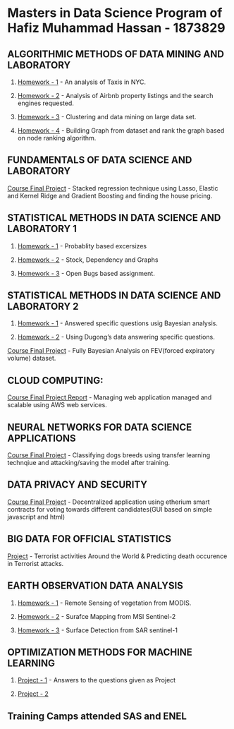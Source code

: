 # Masters in Data Science Program of Hafiz Muhammad Hassan - 1873829

## ALGORITHMIC METHODS OF DATA MINING AND LABORATORY 

1. [Homework - 1](https://github.com/ihassantariq/ADM_HW1) - An analysis of Taxis in NYC. 

2. [Homework - 2](https://github.com/valerio94w/ADM-Hw3-Group4) - Analysis of Airbnb property listings and the search engines requested.

3. [Homework - 3](https://github.com/ihassantariq/grp1-hw4) - Clustering and data mining on large data set. 

4. [Homework - 4](https://github.com/ihassantariq/grp28-hw5) - Building Graph from dataset and rank the graph based on node ranking algorithm. 

## FUNDAMENTALS OF DATA SCIENCE AND LABORATORY 

  [Course Final Project](https://github.com/ihassantariq/FDS-Final-Project) - Stacked regression technique using Lasso, Elastic and Kernel Ridge and Gradient Boosting and finding the house pricing. 

## STATISTICAL METHODS IN DATA SCIENCE AND LABORATORY 1

1. [Homework - 1](https://github.com/ihassantariq/Masters-in-Data-Science-Sapienza/tree/main/SDS%20-%201/HW1) - Probablity based excersizes

2. [Homework - 2](https://github.com/shahzad744/sds-hw2) - Stock, Dependency and Graphs

3. [Homework - 3](https://github.com/ihassantariq/Masters-in-Data-Science-Sapienza/tree/main/SDS%20-%201/HW3) - Open Bugs based assignment. 

## STATISTICAL METHODS IN DATA SCIENCE AND LABORATORY 2

1. [Homework - 1](https://github.com/ihassantariq/Masters-in-Data-Science-Sapienza/tree/main/SDS%20-%202/SDS%20-%20Homework%20-1) - Answered specific questions usig Bayesian analysis. 

2. [Homework - 2](https://github.com/ihassantariq/Masters-in-Data-Science-Sapienza/tree/main/SDS%20-%202/SDS%20-%20Homework-2) - Using Dugong’s data answering specific questions. 

  [Course Final Project](https://github.com/ihassantariq/Masters-in-Data-Science-Sapienza/tree/main/SDS%20-%202/Final%20Project) - Fully Bayesian Analysis on FEV(forced expiratory volume) dataset. 

## CLOUD COMPUTING:

  [Course Final Project Report](https://github.com/ihassantariq/Masters-in-Data-Science-Sapienza/blob/main/CC/CC-Project-Report-Final.pdf) - Managing web application managed and scalable using AWS web services. 

## NEURAL NETWORKS FOR DATA SCIENCE APPLICATIONS

   [Course Final Project](https://github.com/ihassantariq/NNDS_HW2_Dogs_Classifier) - Classifying dogs breeds using transfer learning technqiue and attacking/saving the model after training. 

## DATA PRIVACY AND SECURITY 

  [Course Final Project](https://github.com/ihassantariq/DPSElectionVoting) - Decentralized application using etherium smart contracts for voting towards different candidates(GUI based on simple javascript and html) 

## BIG DATA FOR OFFICIAL STATISTICS

  [Project](https://github.com/ihassantariq/Masters-in-Data-Science-Sapienza/blob/main/BDOS/Terrorism.ipynb) - Terrorist activities Around the World & Predicting death occurence in Terrorist attacks. 

## EARTH OBSERVATION DATA ANALYSIS

1. [Homework - 1](https://github.com/ihassantariq/Masters-in-Data-Science-Sapienza/blob/main/EODA/HOMEWORK01.pdf) - Remote Sensing of vegetation from MODIS. 

2. [Homework - 2](https://github.com/ihassantariq/Masters-in-Data-Science-Sapienza/blob/main/EODA/HOMEWORK02.pdf) - Surafce Mapping from MSI Sentinel-2

3. [Homework - 3](https://github.com/ihassantariq/Masters-in-Data-Science-Sapienza/blob/main/EODA/HOMEWORK03.pdf) - Surface Detection from SAR sentinel-1

## OPTIMIZATION METHODS FOR MACHINE LEARNING

 1. [Project - 1](https://github.com/ihassantariq/Masters-in-Data-Science-Sapienza/tree/main/OMML/Project1) - Answers to the questions given as Project

 2. [Project - 2](TBD) 

## Training Camps attended SAS and ENEL 
